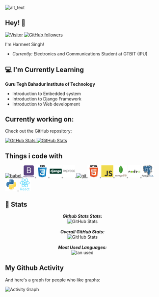 ![alt_text](https://i.imgur.com/B7yswdj.png)

<h2>Hey! 👋</h2>

[![Visitor](https://visitor-badge.laobi.icu/badge?page_id=Honey-10.Honey-10)](https://github.com/Honey-10) [![GitHub followers](https://img.shields.io/github/followers/Honey-10.svg?style=social&label=Follow)](https://github.com/Honey-10?tab=followers)

I'm Harmeet Singh!
- <i>Currently:</i> Electronics and Communications Student at GTBIT (IPU)

<h2>💻 I'm Currently Learning</h2>

__Guru Tegh Bahadur Institute of Technology__
- Introduction to Embedded system
- Introduction to Django Framework
- Introduction to Web development

 <h2> Currently working on:</h2>
Check out the GitHub repository:

<div>
  <p>
    <a href="https://github.com/Honey-10/Real-Messenger">
      <img src="https://github-readme-stats.vercel.app/api/pin/?username=Honey-10&repo=Real-Messenger&show_owner=True" alt="GitHub Stats" />
    </a>
    <a href="https://github.com/Honey-10/College-Manage-system-">
      <img src="https://github-readme-stats.vercel.app/api/pin/?username=Honey-10&repo=College-Manage-system-&show_owner=True" alt="GitHub Stats" />
    </a>
  </p>
</div>

<!--code in-->
<h2>Things i code with</h2>
<p align="left"> <a href="https://babeljs.io/" target="_blank"> <img src="https://www.vectorlogo.zone/logos/babeljs/babeljs-icon.svg" alt="babel" width="40" height="40"/> </a> <a href="https://getbootstrap.com" target="_blank"> <img src="https://raw.githubusercontent.com/devicons/devicon/master/icons/bootstrap/bootstrap-plain-wordmark.svg" alt="bootstrap" width="40" height="40"/> </a> <a href="https://www.w3schools.com/css/" target="_blank"> <img src="https://raw.githubusercontent.com/devicons/devicon/master/icons/css3/css3-original-wordmark.svg" alt="css3" width="40" height="40"/> </a> <a href="https://www.djangoproject.com/" target="_blank"> <img src="https://raw.githubusercontent.com/devicons/devicon/master/icons/django/django-original.svg" alt="django" width="40" height="40"/> </a> <a href="https://expressjs.com" target="_blank"> <img src="https://raw.githubusercontent.com/devicons/devicon/master/icons/express/express-original-wordmark.svg" alt="express" width="40" height="40"/> </a> <a href="https://git-scm.com/" target="_blank"> <img src="https://www.vectorlogo.zone/logos/git-scm/git-scm-icon.svg" alt="git" width="40" height="40"/> </a> <a href="https://www.w3.org/html/" target="_blank"> <img src="https://raw.githubusercontent.com/devicons/devicon/master/icons/html5/html5-original-wordmark.svg" alt="html5" width="40" height="40"/> </a> <a href="https://developer.mozilla.org/en-US/docs/Web/JavaScript" target="_blank"> <img src="https://raw.githubusercontent.com/devicons/devicon/master/icons/javascript/javascript-original.svg" alt="javascript" width="40" height="40"/> </a> <a href="https://www.mongodb.com/" target="_blank"> <img src="https://raw.githubusercontent.com/devicons/devicon/master/icons/mongodb/mongodb-original-wordmark.svg" alt="mongodb" width="40" height="40"/> </a> <a href="https://nodejs.org" target="_blank"> <img src="https://raw.githubusercontent.com/devicons/devicon/master/icons/nodejs/nodejs-original-wordmark.svg" alt="nodejs" width="40" height="40"/> </a> <a href="https://www.postgresql.org" target="_blank"> <img src="https://raw.githubusercontent.com/devicons/devicon/master/icons/postgresql/postgresql-original-wordmark.svg" alt="postgresql" width="40" height="40"/> </a> <a href="https://www.python.org" target="_blank"> <img src="https://raw.githubusercontent.com/devicons/devicon/master/icons/python/python-original.svg" alt="python" width="40" height="40"/> </a> <a href="https://reactjs.org/" target="_blank"> <img src="https://raw.githubusercontent.com/devicons/devicon/master/icons/react/react-original-wordmark.svg" alt="react" width="40" height="40"/> </a> </p>

<!-- code in ends-->
<h2>👀 Stats</h2>

<div>  
  <p align="center">
   <b><em>Github Stats Stats:</em></b> <br/>
    <img src="https://github-readme-stats.vercel.app/api?username=Honey-10&show_icons=true&theme=radical&count_private=true" alt="GitHub Stats" /> <br/><br/>
  <b><em>Overall GitHub Stats:</em></b> <br/>
    <img src="" alt="GitHub Stats" /> <br/><br/>
  <b><em>Most Used Languages:</em></b> <br/>
    <img src="https://github-readme-stats.vercel.app/api/top-langs/?username=Honey-10&langs_count=8)](https://github.com/anuraghazra/github-readme-stats" alt="lan used" />
  </p>
</div>

<h2>My Github Activity</h2>
And here's a graph for people who like graphs:

![Activity Graph](https://activity-graph.herokuapp.com/graph?username=Honey-10&theme=github)

